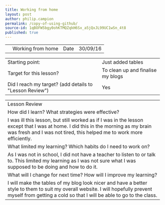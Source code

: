 ```yaml
---
title: Working from home
layout: post
author: philip.campion
permalink: /copy-of-using-github/
source-id: 1qBOFW5bgy0ohKTMQZqkH6Sx_a5jQxJL99UC1wSn_4t8
published: true
---
```

<table>
  <tr>
    <td></td>
    <td>Working from home</td>
    <td>Date</td>
    <td>30/09/16</td>
  </tr>
</table>


<table>
  <tr>
    <td>Starting point:</td>
    <td>Just added tables</td>
  </tr>
  <tr>
    <td>Target for this lesson?</td>
    <td>To clean up and finalise my blogs</td>
  </tr>
  <tr>
    <td>Did I reach my target? 
(add details to "Lesson Review")</td>
    <td>Yes</td>
  </tr>
</table>


<table>
  <tr>
    <td>Lesson Review</td>
  </tr>
  <tr>
    <td>How did I learn? What strategies were effective? </td>
  </tr>
  <tr>
    <td>I was ill this lesson, but still worked as if I was in the lesson except that I was at home. I did this in the morning as my brain was fresh and I was not tired, this helped me to work more efficiently.</td>
  </tr>
  <tr>
    <td>What limited my learning? Which habits do I need to work on? </td>
  </tr>
  <tr>
    <td>As I was not in school, I did not have a teacher to listen to or talk to. This limited my learning as I was not sure what I was supposed to be doing and how to do it.</td>
  </tr>
  <tr>
    <td>What will I change for next time? How will I improve my learning?</td>
  </tr>
  <tr>
    <td>I will make the tables of my blog look nicer and have a better style to them to suit my overall website. I will hopefully prevent myself from getting a cold so that I will be able to go to the class.</td>
  </tr>
</table>


